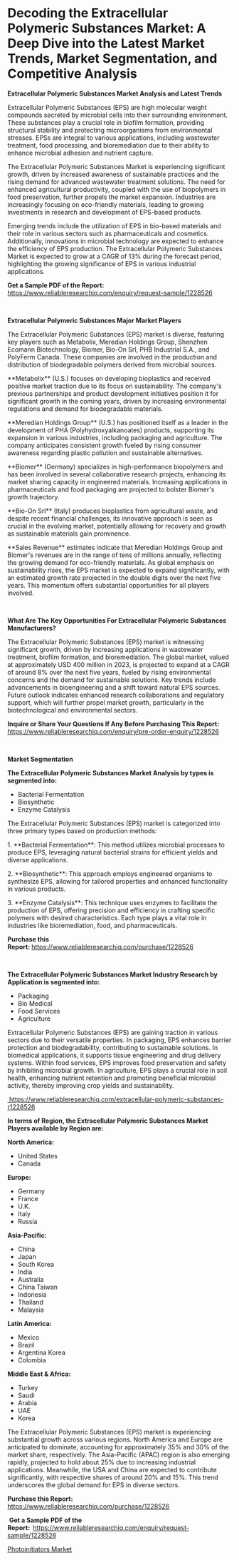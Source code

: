 <p><h1>Decoding the Extracellular Polymeric Substances Market: A Deep Dive into the Latest Market Trends, Market Segmentation, and Competitive Analysis</h1></p><p><strong>Extracellular Polymeric Substances Market Analysis and Latest Trends</strong></p>
<p><p>Extracellular Polymeric Substances (EPS) are high molecular weight compounds secreted by microbial cells into their surrounding environment. These substances play a crucial role in biofilm formation, providing structural stability and protecting microorganisms from environmental stresses. EPSs are integral to various applications, including wastewater treatment, food processing, and bioremediation due to their ability to enhance microbial adhesion and nutrient capture.</p><p>The Extracellular Polymeric Substances Market is experiencing significant growth, driven by increased awareness of sustainable practices and the rising demand for advanced wastewater treatment solutions. The need for enhanced agricultural productivity, coupled with the use of biopolymers in food preservation, further propels the market expansion. Industries are increasingly focusing on eco-friendly materials, leading to growing investments in research and development of EPS-based products. </p><p>Emerging trends include the utilization of EPS in bio-based materials and their role in various sectors such as pharmaceuticals and cosmetics. Additionally, innovations in microbial technology are expected to enhance the efficiency of EPS production. The Extracellular Polymeric Substances Market is expected to grow at a CAGR of 13% during the forecast period, highlighting the growing significance of EPS in various industrial applications.</p></p>
<p><strong>Get a Sample PDF of the Report:&nbsp;</strong> <a href="https://www.reliableresearchiq.com/enquiry/request-sample/1228526?utm_campaign=2927&utm_medium=2&utm_source=Github&utm_content=ia&utm_term=01042025&utm_id=extracellular-polymeric-substances">https://www.reliableresearchiq.com/enquiry/request-sample/1228526</a></p>
<p>&nbsp;</p>
<p><strong>Extracellular Polymeric Substances Major Market Players</strong></p>
<p><p>The Extracellular Polymeric Substances (EPS) market is diverse, featuring key players such as Metabolix, Meredian Holdings Group, Shenzhen Ecomann Biotechnology, Biomer, Bio-On Srl, PHB Industrial S.A., and PolyFerm Canada. These companies are involved in the production and distribution of biodegradable polymers derived from microbial sources.</p><p>**Metabolix** (U.S.) focuses on developing bioplastics and received positive market traction due to its focus on sustainability. The company's previous partnerships and product development initiatives position it for significant growth in the coming years, driven by increasing environmental regulations and demand for biodegradable materials. </p><p>**Meredian Holdings Group** (U.S.) has positioned itself as a leader in the development of PHA (Polyhydroxyalkanoates) products, supporting its expansion in various industries, including packaging and agriculture. The company anticipates consistent growth fueled by rising consumer awareness regarding plastic pollution and sustainable alternatives.</p><p>**Biomer** (Germany) specializes in high-performance biopolymers and has been involved in several collaborative research projects, enhancing its market sharing capacity in engineered materials. Increasing applications in pharmaceuticals and food packaging are projected to bolster Biomer's growth trajectory.</p><p>**Bio-On Srl** (Italy) produces bioplastics from agricultural waste, and despite recent financial challenges, its innovative approach is seen as crucial in the evolving market, potentially allowing for recovery and growth as sustainable materials gain prominence.</p><p>**Sales Revenue** estimates indicate that Meredian Holdings Group and Biomer's revenues are in the range of tens of millions annually, reflecting the growing demand for eco-friendly materials. As global emphasis on sustainability rises, the EPS market is expected to expand significantly, with an estimated growth rate projected in the double digits over the next five years. This momentum offers substantial opportunities for all players involved.</p></p>
<p>&nbsp;</p>
<p><strong>What Are The Key Opportunities For Extracellular Polymeric Substances Manufacturers?</strong></p>
<p><p>The Extracellular Polymeric Substances (EPS) market is witnessing significant growth, driven by increasing applications in wastewater treatment, biofilm formation, and bioremediation. The global market, valued at approximately USD 400 million in 2023, is projected to expand at a CAGR of around 8% over the next five years, fueled by rising environmental concerns and the demand for sustainable solutions. Key trends include advancements in bioengineering and a shift toward natural EPS sources. Future outlook indicates enhanced research collaborations and regulatory support, which will further propel market growth, particularly in the biotechnological and environmental sectors.</p></p>
<p><strong>Inquire or Share Your Questions If Any Before Purchasing This Report:</strong> <a href="https://www.reliableresearchiq.com/enquiry/pre-order-enquiry/1228526?utm_campaign=2927&utm_medium=2&utm_source=Github&utm_content=ia&utm_term=01042025&utm_id=extracellular-polymeric-substances">https://www.reliableresearchiq.com/enquiry/pre-order-enquiry/1228526</a></p>
<p>&nbsp;</p>
<p><strong>Market Segmentation</strong></p>
<p><strong>The Extracellular Polymeric Substances Market Analysis by types is segmented into:</strong></p>
<p><ul><li>Bacterial Fermentation</li><li>Biosynthetic</li><li>Enzyme Catalysis</li></ul></p>
<p><p>The Extracellular Polymeric Substances (EPS) market is categorized into three primary types based on production methods: </p><p>1. **Bacterial Fermentation**: This method utilizes microbial processes to produce EPS, leveraging natural bacterial strains for efficient yields and diverse applications.</p><p>  </p><p>2. **Biosynthetic**: This approach employs engineered organisms to synthesize EPS, allowing for tailored properties and enhanced functionality in various products.</p><p>3. **Enzyme Catalysis**: This technique uses enzymes to facilitate the production of EPS, offering precision and efficiency in crafting specific polymers with desired characteristics. Each type plays a vital role in industries like bioremediation, food, and pharmaceuticals.</p></p>
<p><strong>Purchase this Report:&nbsp;</strong><a href="https://www.reliableresearchiq.com/purchase/1228526?utm_campaign=2927&utm_medium=2&utm_source=Github&utm_content=ia&utm_term=01042025&utm_id=extracellular-polymeric-substances">https://www.reliableresearchiq.com/purchase/1228526</a></p>
<p>&nbsp;</p>
<p><strong>The Extracellular Polymeric Substances Market Industry Research by Application is segmented into:</strong></p>
<p><ul><li>Packaging</li><li>Bio Medical</li><li>Food Services</li><li>Agriculture</li></ul></p>
<p><p>Extracellular Polymeric Substances (EPS) are gaining traction in various sectors due to their versatile properties. In packaging, EPS enhances barrier protection and biodegradability, contributing to sustainable solutions. In biomedical applications, it supports tissue engineering and drug delivery systems. Within food services, EPS improves food preservation and safety by inhibiting microbial growth. In agriculture, EPS plays a crucial role in soil health, enhancing nutrient retention and promoting beneficial microbial activity, thereby improving crop yields and sustainability.</p></p>
<p><a href="https://www.reliableresearchiq.com/extracellular-polymeric-substances-r1228526?utm_campaign=2927&utm_medium=2&utm_source=Github&utm_content=ia&utm_term=01042025&utm_id=extracellular-polymeric-substances">&nbsp;https://www.reliableresearchiq.com/extracellular-polymeric-substances-r1228526</a></p>
<p><strong>In terms of Region, the Extracellular Polymeric Substances Market Players available by Region are:</strong></p>
<p>
    <p> <strong> North America: </strong>
        <ul>
            <li>United States</li>
            <li>Canada</li>
        </ul>
        </p> 
    <p> <strong> Europe: </strong>
        <ul>
            <li>Germany</li>
            <li>France</li>
            <li>U.K.</li>
            <li>Italy</li>
            <li>Russia</li>
        </ul>
        </p> 
    <p> <strong> Asia-Pacific: </strong>
        <ul>
            <li>China</li>
            <li>Japan</li>
            <li>South Korea</li>
            <li>India</li>
            <li>Australia</li>
            <li>China Taiwan</li>
            <li>Indonesia</li>
            <li>Thailand</li>
            <li>Malaysia</li>
        </ul>
        </p> 
    <p> <strong> Latin America: </strong>
        <ul>
            <li>Mexico</li>
            <li>Brazil</li>
            <li>Argentina Korea</li>
            <li>Colombia</li>
        </ul>
        </p> 
    <p> <strong> Middle East & Africa: </strong>
        <ul>
            <li>Turkey</li>
            <li>Saudi</li>
            <li>Arabia</li>
            <li>UAE</li>
            <li>Korea</li>
        </ul>
    </p>
    </p>
<p><p>The Extracellular Polymeric Substances (EPS) market is experiencing substantial growth across various regions. North America and Europe are anticipated to dominate, accounting for approximately 35% and 30% of the market share, respectively. The Asia-Pacific (APAC) region is also emerging rapidly, projected to hold about 25% due to increasing industrial applications. Meanwhile, the USA and China are expected to contribute significantly, with respective shares of around 20% and 15%. This trend underscores the global demand for EPS in diverse sectors.</p></p>
<p><strong>Purchase this Report: </strong><a href="https://www.reliableresearchiq.com/purchase/1228526?utm_campaign=2927&utm_medium=2&utm_source=Github&utm_content=ia&utm_term=01042025&utm_id=extracellular-polymeric-substances">https://www.reliableresearchiq.com/purchase/1228526</a></p>
<p>&nbsp;<strong>Get a Sample PDF of the Report:&nbsp;&nbsp;</strong><a href="https://www.reliableresearchiq.com/enquiry/request-sample/1228526?utm_campaign=2927&utm_medium=2&utm_source=Github&utm_content=ia&utm_term=01042025&utm_id=extracellular-polymeric-substances">https://www.reliableresearchiq.com/enquiry/request-sample/1228526</a></p>
<p><strong></strong></p>
<p><p><a href="https://github.com/vilehoaguy/Market-Research-Report-List-1/blob/main/photoinitiators-market.md?utm_campaign=2927&utm_medium=2&utm_source=Github&utm_content=ia&utm_term=01042025&utm_id=extracellular-polymeric-substances">Photoinitiators Market</a></p></p>